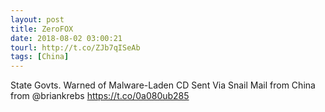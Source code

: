 ```yaml
---
layout: post
title: ZeroFOX
date: 2018-08-02 03:00:21
tourl: http://t.co/ZJb7qISeAb
tags: [China]
---
```

State Govts. Warned of Malware-Laden CD Sent Via Snail Mail from China from @briankrebs https://t.co/0a080ub285